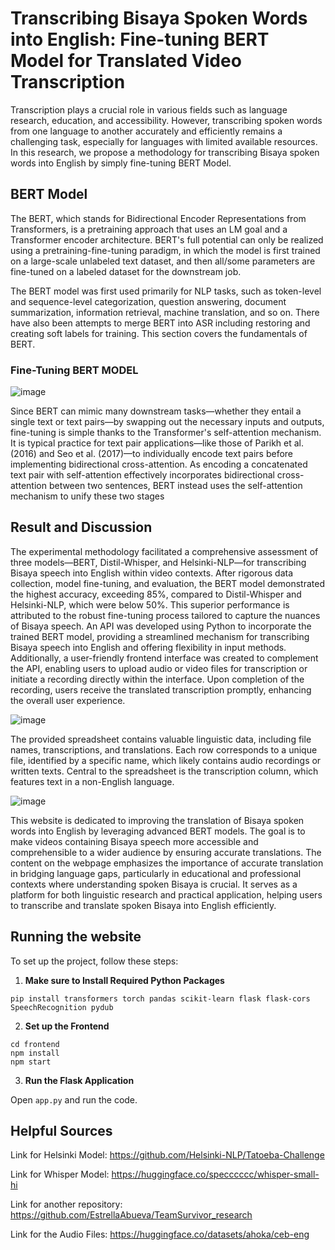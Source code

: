 # <b> Transcribing Bisaya Spoken Words into English: Fine-tuning BERT Model for Translated Video Transcription </b>

Transcription plays a crucial role in various fields such as language research, education, and accessibility. However, transcribing spoken words from one language to another accurately and efficiently remains a challenging task, especially for languages with limited available resources. In this research, we propose a methodology for transcribing Bisaya spoken words into English by simply fine-tuning BERT Model. 


## <b> BERT Model </b>

The BERT, which stands for Bidirectional Encoder Representations from Transformers, is a pretraining approach that uses an LM goal and a Transformer encoder architecture. BERT's full potential can only be realized using a pretraining-fine-tuning paradigm, in which the model is first trained on a large-scale unlabeled text dataset, and then all/some parameters are fine-tuned on a labeled dataset for the downstream job.

The BERT model was first used primarily for NLP tasks, such as token-level and sequence-level categorization, question answering, document summarization, information retrieval, machine translation, and so on. There have also been attempts to merge BERT into ASR including restoring and creating soft labels for training. This section covers the fundamentals of BERT.


### <b> Fine-Tuning BERT MODEL </b>

![image](https://github.com/SeanVenz/Team-Survivor/assets/111742763/81c39e7a-a19c-4b44-be59-6c35c2efe9ed)

Since BERT can mimic many downstream tasks—whether they entail a single text or text pairs—by swapping out the necessary inputs and outputs, fine-tuning is simple thanks to the Transformer's self-attention mechanism. It is typical practice for text pair applications—like those of Parikh et al. (2016) and Seo et al. (2017)—to individually encode text pairs before implementing bidirectional cross-attention. As encoding a concatenated text pair with self-attention effectively incorporates bidirectional cross-attention between two sentences, BERT instead uses the self-attention mechanism to unify these two stages

## <b> Result and Discussion </b>
The experimental methodology facilitated a comprehensive assessment of three models—BERT, Distil-Whisper, and Helsinki-NLP—for transcribing Bisaya speech into English within video contexts. After rigorous data collection, model fine-tuning, and evaluation, the BERT model demonstrated the highest accuracy, exceeding 85%, compared to Distil-Whisper and Helsinki-NLP, which were below 50%. This superior performance is attributed to the robust fine-tuning process tailored to capture the nuances of Bisaya speech. An API was developed using Python to incorporate the trained BERT model, providing a streamlined mechanism for transcribing Bisaya speech into English and offering flexibility in input methods. Additionally, a user-friendly frontend interface was created to complement the API, enabling users to upload audio or video files for transcription or initiate a recording directly within the interface. Upon completion of the recording, users receive the translated transcription promptly, enhancing the overall user experience.

![image](https://github.com/SeanVenz/Team-Survivor/assets/111742763/177431c5-09ab-4efb-a4c3-08857cc1f4df)

The provided spreadsheet contains valuable linguistic data, including file names, transcriptions, and translations. Each row corresponds to a unique file, identified by a specific name, which likely contains audio recordings or written texts. Central to the spreadsheet is the transcription column, which features text in a non-English language. 

![image](https://github.com/SeanVenz/Team-Survivor/assets/111742763/5f52f58a-e2f7-4160-8932-add7d16b27e3)

This website is dedicated to improving the translation of Bisaya spoken words into English by leveraging advanced BERT models. The goal is to make videos containing Bisaya speech more accessible and comprehensible to a wider audience by ensuring accurate translations. The content on the webpage emphasizes the importance of accurate translation in bridging language gaps, particularly in educational and professional contexts where understanding spoken Bisaya is crucial. It serves as a platform for both linguistic research and practical application, helping users to transcribe and translate spoken Bisaya into English efficiently. 


## <b> Running the website </b>
To set up the project, follow these steps:

1. <b> Make sure to Install Required Python Packages </b>

  ```
  pip install transformers torch pandas scikit-learn flask flask-cors SpeechRecognition pydub
  ```
2. <b> Set up the Frontend </b>

  ```
  cd frontend
  npm install
  npm start
  ```
3. <b> Run the Flask Application </b>

  Open ``app.py`` and run the code.


## Helpful Sources
Link for Helsinki Model: https://github.com/Helsinki-NLP/Tatoeba-Challenge

Link for Whisper Model: https://huggingface.co/specccccc/whisper-small-hi

Link for another repository: https://github.com/EstrellaAbueva/TeamSurvivor_research

Link for the Audio Files: https://huggingface.co/datasets/ahoka/ceb-eng
